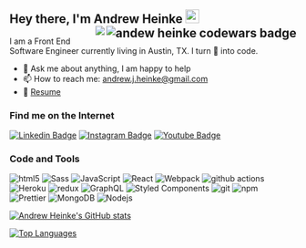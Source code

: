 

## Hey there, I'm Andrew Heinke <img src="https://media.giphy.com/media/hvRJCLFzcasrR4ia7z/giphy.gif" width="24px"> <img src="https://www.codewars.com/users/AndrewHeinke/badges/micro" alt="andew heinke codewars badge" align="right" /><img align="right" src="https://komarev.com/ghpvc/?username=AndrewHeinke&color=44cc11&style=flat-square&label=Views">

I am a Front End Software Engineer currently living in Austin, TX. I turn 🌮 into code.

- 💬 Ask me about anything, I am happy to help
- 📫 How to reach me: [andrew.j.heinke@gmail.com](mailto:andrew.j.heinke@gmail.com)
- 📝 [Resume](https://www.dropbox.com/s/199vhkznxsz3s3c/Andrew-Heinke-Resume.pdf)

### Find me on the Internet
[![Linkedin Badge](https://img.shields.io/badge/-andrewheinke-blue?style=flat-square&logo=Linkedin&logoColor=white&link=https://www.linkedin.com/in/andrewheinke/)](https://www.linkedin.com/in/andrewheinke/)
[![Instagram Badge](https://img.shields.io/badge/-@andrewheinke-purple?style=flat-square&logo=instagram&logoColor=white&link=https://www.instagram.com/andrewheinke/)](https://www.instagram.com/andrewheinke/)
[![Youtube Badge](https://img.shields.io/badge/-andrewheinke-darkred?style=flat-square&logo=youtube&logoColor=white&link=https://www.youtube.com/channel/UCXsSYqOrsKggZhkWnvBLB5Q)](https://www.youtube.com/channel/UCXsSYqOrsKggZhkWnvBLB5Q)




### Code and Tools
<p>
  <img alt="html5" src="https://img.shields.io/badge/-HTML5-E34F26?style=flat-square&logo=html5&logoColor=white" />
  <img alt="Sass" src="https://img.shields.io/badge/-Sass-CC6699?style=flat-square&logo=sass&logoColor=white" />
  <img alt="JavaScript" src="https://img.shields.io/badge/-JavaScript-4CBB17?style=flat-square&logo=JavaScript&logoColor=white" />
  <img alt="React" src="https://img.shields.io/badge/-React-45b8d8?style=flat-square&logo=react&logoColor=white" />
  <img alt="Webpack" src="https://img.shields.io/badge/-Webpack-8DD6F9?style=flat-square&logo=webpack&logoColor=white" /> 
  <img alt="github actions" src="https://img.shields.io/badge/-Github_Actions-2088FF?style=flat-square&logo=github-actions&logoColor=white" />
  <img alt="Heroku" src="https://img.shields.io/badge/-Heroku-430098?style=flat-square&logo=heroku&logoColor=white" />
  <img alt="redux" src="https://img.shields.io/badge/-Redux-764ABC?style=flat-square&logo=redux&logoColor=white" />
  <img alt="GraphQL" src="https://img.shields.io/badge/-GraphQL-E10098?style=flat-square&logo=graphql&logoColor=white" />
  <img alt="Styled Components" src="https://img.shields.io/badge/-Styled_Components-db7092?style=flat-square&logo=styled-components&logoColor=white" />
  <img alt="git" src="https://img.shields.io/badge/-Git-F05032?style=flat-square&logo=git&logoColor=white" />
  <img alt="npm" src="https://img.shields.io/badge/-NPM-CB3837?style=flat-square&logo=npm&logoColor=white" />
  <img alt="Prettier" src="https://img.shields.io/badge/-Prettier-F7B93E?style=flat-square&logo=prettier&logoColor=white" />
  <img alt="MongoDB" src="https://img.shields.io/badge/-MongoDB-13aa52?style=flat-square&logo=mongodb&logoColor=white" />
  <img alt="Nodejs" src="https://img.shields.io/badge/-Nodejs-43853d?style=flat-square&logo=Node.js&logoColor=white" />
</p>

[![Andrew Heinke's GitHub stats](https://github-readme-stats.vercel.app/api?username=AndrewHeinke)](https://github.com/AndrewHeinke)

[![Top Languages](https://github-readme-stats.vercel.app/api/top-langs/?username=AndrewHeinke&langs_count=3)](https://github.com/AndrewHeinke)
